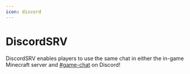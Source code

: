 ```yaml
---
icon: discord
---
```


# DiscordSRV

DiscordSRV enables players to use the same chat in either the in-game Minecraft server and [#game-chat](https://discord.gg/SkeTAWuTUq) on Discord!
